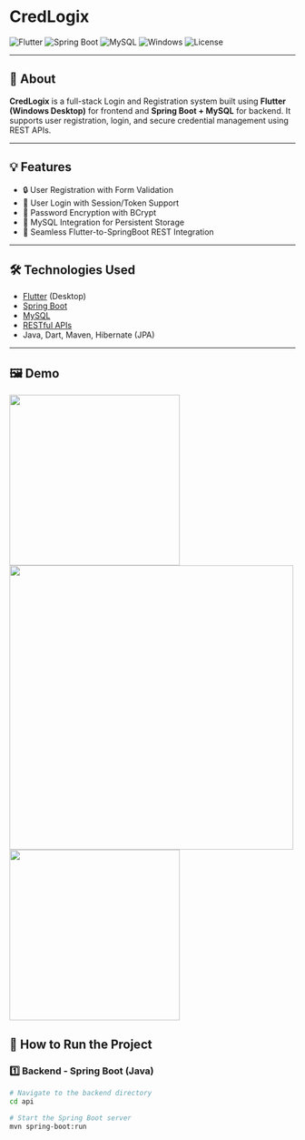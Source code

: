 # CredLogix

![Flutter](https://img.shields.io/badge/Flutter-%2302569B.svg?style=for-the-badge&logo=flutter&logoColor=white)
![Spring Boot](https://img.shields.io/badge/SpringBoot-6DB33F?style=for-the-badge&logo=springboot&logoColor=white)
![MySQL](https://img.shields.io/badge/MySQL-4479A1?style=for-the-badge&logo=mysql&logoColor=white)
![Windows](https://img.shields.io/badge/Platform-Windows-blue?style=for-the-badge)
![License](https://img.shields.io/github/license/Vishakha-20/CredLogix?style=for-the-badge)

---

## 🔐 About

**CredLogix** is a full-stack Login and Registration system built using **Flutter (Windows Desktop)** for frontend and **Spring Boot + MySQL** for backend. It supports user registration, login, and secure credential management using REST APIs.

---

## 💡 Features

- 🔒 User Registration with Form Validation
- 🔑 User Login with Session/Token Support
- 🧠 Password Encryption with BCrypt
- 💾 MySQL Integration for Persistent Storage
- 🔗 Seamless Flutter-to-SpringBoot REST Integration

---

## 🛠️ Technologies Used

- [Flutter](https://flutter.dev/) (Desktop)
- [Spring Boot](https://spring.io/projects/spring-boot)
- [MySQL](https://www.mysql.com/)
- [RESTful APIs](https://restfulapi.net/)
- Java, Dart, Maven, Hibernate (JPA)

---
## 🖼️ Demo

<p float="left">
  <img src="[https://github.com/Vishakha-20/CredLogix/blob/main/credlogix-login.png" width="300"/>
  <img src="demo/credlogix-register.png" width="500"/>
  <img src="demo/credlogix-account.png" width="300"/>
</p>


## 🚀 How to Run the Project

### 1️⃣ Backend - Spring Boot (Java)

```bash
# Navigate to the backend directory
cd api

# Start the Spring Boot server
mvn spring-boot:run
